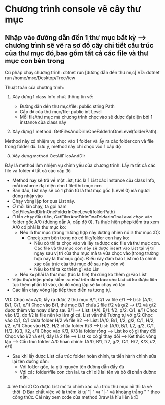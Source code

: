 # Chương trình console vẽ cây thư mục

## Nhập vào đường dẫn đến 1 thư mục bất kỳ --> chương trình sẽ vẽ ra sơ đồ cây chi tiết cấu trúc của thư mục đó,bao gồm tất cả các file và thư mục con bên trong

Cú pháp chạy chương trình: dotnet run [đường dẫn đến thư mục]
VD: dotnet run /home/moe/Desktop/TreeView

Thuật toán của chương trình:

1. Xây dựng 1 class Info chứa thông tin về:
    - Đường dẫn đến thư mục/file: public string Path
    - Cấp độ của thư mục/file: public int Level
    - Mỗi file/thư mục mà chương trình chọc vào sẽ được đại diện bởi 1 instance của class này

2. Xây dựng 1 method: GetFilesAndDirInOneFolderInOneLevel(folderPath).

Method này có nhiệm vụ chọc vào 1 folder và lấy ra các folder con và file trong folder đó. Lưu ý, method này chỉ chọc vào 1 cấp độ

3. Xây dựng method GetAllFilesAndDir

Đây là method làm nhiệm vụ chính yếu của chương trình: Lấy ra tất cả các file và folder ở tất cả các cấp độ
- Method này sẽ trả về một List<Info>, tức là 1 List các instance của class Info, mỗi instance đại diện cho 1 file/thư mục con
- Ban đầu, List<Info> này sẽ có 1 phần tử là thư mục gốc (Level 0) mà người dùng nhập vào
- Chạy vòng lặp for qua List<Info> này. 
- Ở mỗi lần chạy, ta gọi hàm GetFilesAndDirInOneFolderInOneLevel(folderPath)
- Ở lần chạy đầu tiên, GetFilesAndDirInOneFolderInOneLevel chọc vào folder gốc A/0 (đường dẫn A, cấp độ 0). Ta thực hiện phép kiểm tra xem A/0 có phải là thư mục ko:
    + Nếu là thư mục (trong trường hợp này đương nhiên nó là thư mục :D): 
        + Check xem bên trong nó có file/folder con hay ko:
            + Nếu có thì ta chọc vào và lấy ra được các file và thư mực con. Các file và thư mục con này sẽ được insert vào List tại vị trí ngay sau vị trí của thư mục mà ta vừa chọc vào (trong trường hợp này là thư mục gốc). Điều này đảm bảo List mô tả chính xác cấu trúc của thư mục để sau này còn vẽ
            + Nếu ko thì ta ko thêm gì vào List
    + Nếu ko phải là thư mục (tức là file) thì cũng ko thêm gì vào List
- Việc thực hiện phép kiểm tra như trên đảm bảo cho List sẽ ko được liên tục thêm phần tử vào, do đó vòng lặp sẽ ko chạy vô tận
- Các lần chạy vòng lặp tiếp theo diễn ra tương tự.

VD: Chọc vào A/0, lấy ra được 2 thư mục B/1, C/1 và file e/1 --> List: (A/0, B/1, C/1, e/1)
Chọc vào B/1, thư mục B/1 chứa 2 file f/2 và g/2 --> f/2 và g/2 được thêm vào ngay đằng sau B/1
--> List: (A/0, B/1, f/2, g/2, C/1, e/1)
Chọc vào f/2, do f/2 là file nên ko làm gì cả. List vẫn thế
Tương tự với g/2
Chọc vào C/1, C/1 chứa folder H/2 và file i/2 --> List: (A/0, B/1, f/2, g/2, C/1, H/2, i/2, e/1)
Chọc vào H/2, H/2 chứa folder K/3 --> List: (A/0, B/1, f/2, g/2, C/1, H/2, K/3, i/2, e/1)
Chọc vào K/3, K/3 là folder rỗng --> List ko có gì thay đổi
Chọc vào i/2 và e/1, đây là 2 file --> List ko có gì thay đổi --> Kết thúc vòng lặp
--> Cấu trúc folder A/0 hoàn chỉnh: (A/0, B/1, f/2, g/2, C/1, H/2, K/3, i/2, e/1)

- Sau khi lấy được List cấu trúc folder hoàn chỉnh, ta tiến hành chỉnh sửa lại tên đường dẫn:
    + Với folder gốc, ta giữ nguyên tên đường dẫn đầy đủ
    + Với các folder/file con còn lại, ta chỉ giữ lại tên và bỏ đi phần đường dẫn.

4. Vẽ thôi :D 
Có được List<Info> mô tả chính xác cấu trúc thư mục rồi thì ta vẽ thôi :D
Bản chất việc vẽ là thêm kí tự "│" và "├" và khoảng trắng " " theo công thức. Cái này xem code của method Draw là hỉu liền à :D